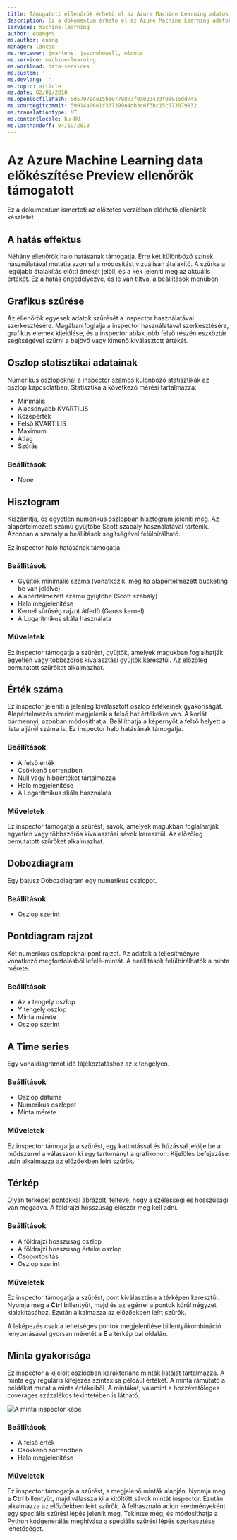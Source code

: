 ```yaml
---
title: Támogatott ellenőrök érhető el az Azure Machine Learning adatok előkészítése |} Microsoft Docs
description: Ez a dokumentum érhető el az Azure Machine Learning adatok előkészítése ellenőrök teljes listáját tartalmazza.
services: machine-learning
author: euangMS
ms.author: euang
manager: lanceo
ms.reviewer: jmartens, jasonwhowell, mldocs
ms.service: machine-learning
ms.workload: data-services
ms.custom: ''
ms.devlang: ''
ms.topic: article
ms.date: 02/01/2018
ms.openlocfilehash: 5d5797ede15be0779873f0a023433f0a915dd74a
ms.sourcegitcommit: 59914a06e1f337399e4db3c6f3bc15c573079832
ms.translationtype: MT
ms.contentlocale: hu-HU
ms.lasthandoff: 04/19/2018
---
```

# <a name="supported-inspectors-for-the-azure-machine-learning-data-preparation-preview"></a>Az Azure Machine Learning data előkészítése Preview ellenőrök támogatott
Ez a dokumentum ismerteti az előzetes verzióban elérhető ellenőrök készletét.

## <a name="the-halo-effect"></a>A hatás effektus 
Néhány ellenőrök halo hatásának támogatja. Erre két különböző színek használatával mutatja azonnal a módosítást vizuálisan átalakító. A szürke a legújabb átalakítás előtti értékét jelöli, és a kék jeleníti meg az aktuális értékét. Ez a hatás engedélyezve, és le van tiltva, a beállítások menüben.

## <a name="graphical-filtering"></a>Grafikus szűrése 
Az ellenőrök egyesek adatok szűrését a inspector használatával szerkesztésére. Magában foglalja a inspector használatával szerkesztésére, grafikus elemek kijelölése, és a inspector ablak jobb felső részén eszköztár segítségével szűrni a bejövő vagy kimenő kiválasztott értékét. 

## <a name="column-statistics"></a>Oszlop statisztikai adatainak
Numerikus oszlopoknál a inspector számos különböző statisztikák az oszlop kapcsolatban. Statisztika a következő mérési tartalmazza: 
- Minimális
- Alacsonyabb KVARTILIS
- Középérték
- Felső KVARTILIS
- Maximum
- Átlag
- Szórás


### <a name="options"></a>Beállítások 
- None

## <a name="histogram"></a>Hisztogram 
Kiszámítja, és egyetlen numerikus oszlopban hisztogram jeleníti meg. Az alapértelmezett számú gyűjtőbe Scott szabály használatával történik. Azonban a szabály a beállítások segítségével felülbírálható.

Ez Inspector halo hatásának támogatja.


### <a name="options"></a>Beállítások
- Gyűjtők minimális száma (vonatkozik, még ha alapértelmezett bucketing be van jelölve)
- Alapértelmezett számú gyűjtőbe (Scott szabály) 
- Halo megjelenítése
- Kernel sűrűség rajzot átfedő (Gauss kernel) 
- A Logaritmikus skála használata


### <a name="actions"></a>Műveletek
Ez inspector támogatja a szűrést, gyűjtők, amelyek magukban foglalhatják egyetlen vagy többszörös kiválasztási gyűjtők keresztül. Az előzőleg bemutatott szűrőket alkalmazhat.

## <a name="value-counts"></a>Érték száma
Ez inspector jeleníti a jelenleg kiválasztott oszlop értékeinek gyakoriságát. Alapértelmezés szerint megjelenik a felső hat értékekre van. A korlát bármennyi, azonban módosíthatja. Beállíthatja a képernyőt a felső helyett a lista aljáról száma is. Ez inspector halo hatásának támogatja.

### <a name="options"></a>Beállítások 
- A felső érték
- Csökkenő sorrendben
- Null vagy hibaértéket tartalmazza
- Halo megjelenítése
- A Logaritmikus skála használata


### <a name="actions"></a>Műveletek 
Ez inspector támogatja a szűrést, sávok, amelyek magukban foglalhatják egyetlen vagy többszörös kiválasztási sávok keresztül. Az előzőleg bemutatott szűrőket alkalmazhat.

## <a name="box-plot"></a>Dobozdiagram 
Egy bajusz Dobozdiagram egy numerikus oszlopot.

### <a name="options"></a>Beállítások 
- Oszlop szerint

## <a name="scatter-plot"></a>Pontdiagram rajzot
Két numerikus oszlopoknál pont rajzot. Az adatok a teljesítményre vonatkozó megfontolásból lefelé-mintát. A beállítások felülbírálhatók a minta mérete.

### <a name="options"></a>Beállítások  
- Az x tengely oszlop
- Y tengely oszlop
- Minta mérete
- Oszlop szerint


## <a name="time-series"></a>A Time series
Egy vonaldiagramot idő tájékoztatáshoz az x tengelyen.

### <a name="options"></a>Beállítások
- Oszlop dátuma
- Numerikus oszlopot
- Minta mérete


### <a name="actions"></a>Műveletek
Ez inspector támogatja a szűrést, egy kattintással és húzással jelölje be a módszerrel a válasszon ki egy tartományt a grafikonon. Kijelölés befejezése után alkalmazza az előzőekben leírt szűrők.


## <a name="map"></a>Térkép 
Olyan térképet pontokkal ábrázolt, feltéve, hogy a szélességi és hosszúsági van megadva. A földrajzi hosszúság először meg kell adni.

### <a name="options"></a>Beállítások
- A földrajzi hosszúság oszlop
- A földrajzi hosszúság értéke oszlop
- Csoportosítás
- Oszlop szerint


### <a name="actions"></a>Műveletek
Ez inspector támogatja a szűrést, pont kiválasztása a térképen keresztül. Nyomja meg a **Ctrl** billentyűt, majd és az egérrel a pontok körül négyzet kialakításához. Ezután alkalmazza az előzőekben leírt szűrők.

A leképezés csak a lehetséges pontok megjelenítése billentyűkombináció lenyomásával gyorsan méretét a **E** a térkép bal oldalán.


## <a name="pattern-frequency"></a>Minta gyakorisága 

Ez inspector a kijelölt oszlopban karakterlánc minták listáját tartalmazza. A minta egy reguláris kifejezés szintaxisa például értékét. A minta rámutató a példákat mutat a minta értékeiből. A mintákat, valamint a hozzávetőleges coverages százalékos tekintetében is látható.

![A minta inspector képe](media/data-prep-appendix4-supported-inspectors/PatternInspectorProductNumber.png)

### <a name="options"></a>Beállítások
- A felső érték
- Csökkenő sorrendben
- Halo megjelenítése

### <a name="actions"></a>Műveletek
Ez inspector támogatja a szűrést, a megjelenő minták alapján. Nyomja meg a **Ctrl** billentyűt, majd válassza ki a kitöltött sávok mintát inspector. Ezután alkalmazza az előzőekben leírt szűrők. A felhasználó acion eredményeként egy speciális szűrési lépés jelenik meg. Tekintse meg, és módosíthatja a Python kódgenerálás meghívása a speciális szűrési lépés szerkesztése lehetőséget.
